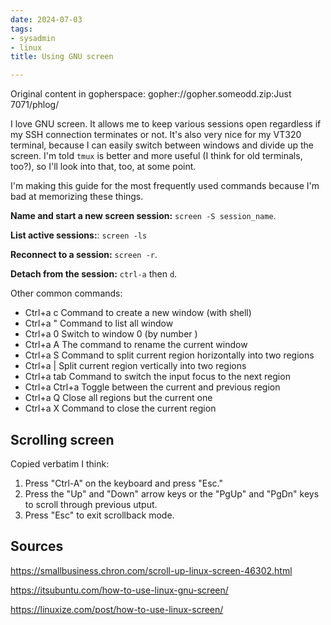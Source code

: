 ```yaml
---
date: 2024-07-03
tags:
- sysadmin
- linux
title: Using GNU screen

---
```

Original content in gopherspace: gopher://gopher.someodd.zip:Just 7071/phlog/



I love GNU screen. It allows me to keep various sessions open regardless if my
SSH connection terminates or not. It's also very nice for my VT320 terminal,
because I can easily switch between windows and divide up the screen. I'm told
`tmux` is better and more useful (I think for old terminals, too?), so I'll
look into that, too, at some point.

I'm making this guide for the most frequently used commands because I'm bad at
memorizing these things.

**Name and start a new screen session:** `screen -S session_name`.

**List active sessions:**: `screen -ls`

**Reconnect to a session:** `screen -r`.

**Detach from the session:** `ctrl-a` then `d`.

Other common commands:

* Ctrl+a c Command to create a new window (with shell)
* Ctrl+a " Command to list all window
* Ctrl+a 0 Switch to window 0 (by number )
* Ctrl+a A The command to rename the current window
* Ctrl+a S Command to split current region horizontally into two regions
* Ctrl+a | Split current region vertically into two regions
* Ctrl+a tab Command to switch the input focus to the next region
* Ctrl+a Ctrl+a Toggle between the current and previous region
* Ctrl+a Q Close all regions but the current one
* Ctrl+a X Command to close the current region

## Scrolling screen

Copied verbatim I think:

  1. Press "Ctrl-A" on the keyboard and press "Esc."
  1. Press the "Up" and "Down" arrow keys or the "PgUp" and "PgDn" keys to scroll through previous utput.
  1. Press "Esc" to exit scrollback mode.

## Sources

https://smallbusiness.chron.com/scroll-up-linux-screen-46302.html

https://itsubuntu.com/how-to-use-linux-gnu-screen/

https://linuxize.com/post/how-to-use-linux-screen/

